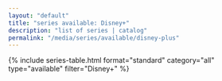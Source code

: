 ```yaml
---
layout: "default"
title: "series available: Disney+"
description: "list of series | catalog"
permalink: "/media/series/available/disney-plus"
---
```


{% include series-table.html format="standard" category="all" type="available" filter="Disney+" %}
